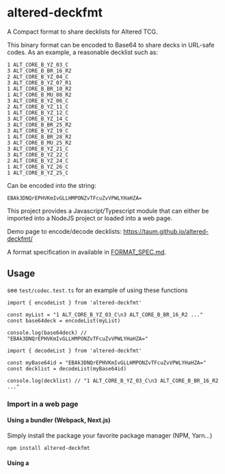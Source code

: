 # altered-deckfmt

A Compact format to share decklists for Altered TCG.

This binary format can be encoded to Base64 to share decks in URL-safe codes. As an example, a reasonable decklist such as:

```
1 ALT_CORE_B_YZ_03_C
3 ALT_CORE_B_BR_16_R2
2 ALT_CORE_B_YZ_04_C
3 ALT_CORE_B_YZ_07_R1
1 ALT_CORE_B_BR_10_R2
1 ALT_CORE_B_MU_08_R2
3 ALT_CORE_B_YZ_06_C
2 ALT_CORE_B_YZ_11_C
1 ALT_CORE_B_YZ_12_C
3 ALT_CORE_B_YZ_14_C
3 ALT_CORE_B_BR_25_R2
3 ALT_CORE_B_YZ_19_C
1 ALT_CORE_B_BR_28_R2
3 ALT_CORE_B_MU_25_R2
3 ALT_CORE_B_YZ_21_C
3 ALT_CORE_B_YZ_22_C
2 ALT_CORE_B_YZ_24_C
1 ALT_CORE_B_YZ_26_C
1 ALT_CORE_B_YZ_25_C
```

Can be encoded into the string:
```
EBAk3DNQrEPHVKmIvGLLHMPONZvTFcuZvVPWLYHaHZA=
```

This project provides a Javascript/Typescript module that can either be imported into a NodeJS project or loaded into a web page.

Demo page to encode/decode decklists: https://taum.github.io/altered-deckfmt/

A format specification in available in [FORMAT_SPEC.md](FORMAT_SPEC.md).

## Usage

see `test/codec.test.ts` for an example of using these functions

```
import { encodeList } from 'altered-deckfmt'

const myList = "1 ALT_CORE_B_YZ_03_C\n3 ALT_CORE_B_BR_16_R2 ..."
const base64deck = encodeList(myList)

console.log(base64deck) // "EBAk3DNQrEPHVKmIvGLLHMPONZvTFcuZvVPWLYHaHZA="
```

```
import { decodeList } from 'altered-deckfmt'

const myBase64id = "EBAk3DNQrEPHVKmIvGLLHMPONZvTFcuZvVPWLYHaHZA="
const decklist = decodeList(myBase64id)

console.log(decklist) // "1 ALT_CORE_B_YZ_03_C\n3 ALT_CORE_B_BR_16_R2 ..."
```

### Import in a web page

#### Using a bundler (Webpack, Next.js)

Simply install the package your favorite package manager (NPM, Yarn...)

```
npm install altered-deckfmt
```

#### Using a <script> tag 

If you do not use a bundler, you can copy the `UMD` file provided in the `dist` folder.
See [dist-demo.html](dist-demo.html) for an example of how to use in your page.

## Developement

### Install
```
yarn install
```

### Development sandbox
```
yarn dev
```

### Run Tests

Run once:
```
yarn test
```

Watch mode, re-runs tests whenever source files change:
```
yarn test:watch
```